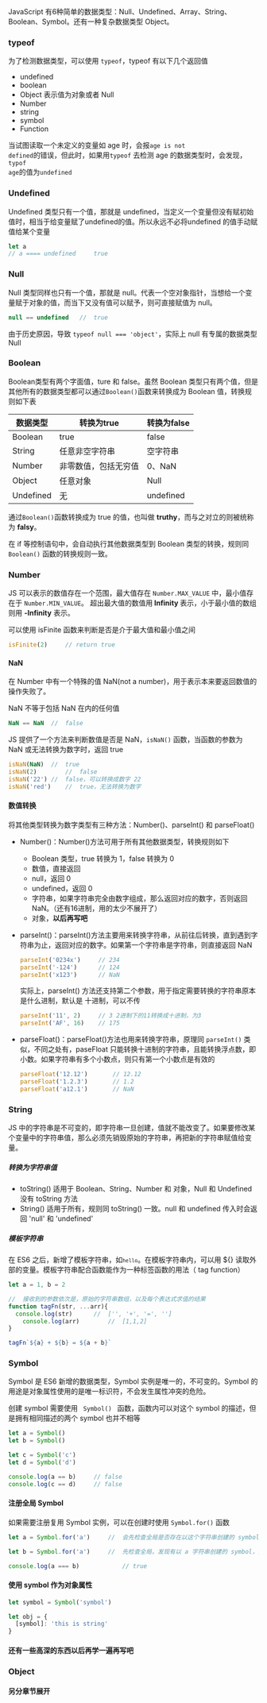 JavaScript 有6种简单的数据类型：Null、Undefined、Array、String、Boolean、Symbol。还有一种复杂数据类型 Object。



### typeof

为了检测数据类型，可以使用 <code>typeof</code>，typeof 有以下几个返回值

- undefined
- boolean
- Object 表示值为对象或者 Null
- Number
- string
- symbol
- Function

当试图读取一个未定义的变量如 age 时，会报<code>age is not defined</code>的错误，但此时，如果用<code>typeof</code> 去检测 age 的数据类型时，会发现，<code>typof age</code>的值为<code>undefined</code>



### Undefined

Undefined 类型只有一个值，那就是 undefined，当定义一个变量但没有赋初始值时，相当于给变量赋了undefined的值。所以永远不必将undefined 的值手动赋值给某个变量

```js
let a
// a ==== undefined 	true
```



### Null

Null 类型同样也只有一个值，那就是 null。代表一个空对象指针，当想给一个变量赋于对象的值，而当下又没有值可以赋予，则可直接赋值为 null。

```js
null == undefined   //	true
```

由于历史原因，导致 <code>typeof null === 'object'</code>，实际上 null 有专属的数据类型 Null



### Boolean

Boolean类型有两个字面值，ture 和 false。虽然 Boolean 类型只有两个值，但是其他所有的数据类型都可以通过<code>Boolean()</code>函数来转换成为 Boolean 值，转换规则如下表

| 数据类型  | 转换为true           | 转换为false |
| --------- | -------------------- | ----------- |
| Boolean   | true                 | false       |
| String    | 任意非空字符串       | 空字符串    |
| Number    | 非零数值，包括无穷值 | 0、NaN      |
| Object    | 任意对象             | Null        |
| Undefined | 无                   | undefined   |

通过<code>Boolean()</code>函数转换成为 true 的值，也叫做 <b>truthy</b>，而与之对立的则被统称为 <b>falsy</b>。

在 if 等控制语句中，会自动执行其他数据类型到 Boolean 类型的转换，规则同 <code>Boolean()</code> 函数的转换规则一致。



### Number

JS 可以表示的数值存在一个范围，最大值存在 <code>Number.MAX_VALUE</code> 中，最小值存在于 <code>Number.MIN_VALUE</code>。 超出最大值的数值用<b> Infinity </b>表示，小于最小值的数组则用 <b>-Infinity</b> 表示。

可以使用 isFinite 函数来判断是否是介于最大值和最小值之间

```js
isFinite(2)		// return true
```

#### NaN

在 Number 中有一个特殊的值 NaN(not a number)，用于表示本来要返回数值的操作失败了。

NaN 不等于包括 NaN 在内的任何值

```js
NaN == NaN 	//	false
```

JS 提供了一个方法来判断数值是否是 NaN，<code>isNaN()</code>  函数，当函数的参数为 NaN 或无法转换为数字时，返回 true

```js
isNaN(NaN)	//	true
isNaN(2)		//	false
isNaN('22')	//	false，可以转换成数字 22
isNaN('red')	//	true，无法转换为数字
```

#### 数值转换

将其他类型转换为数字类型有三种方法：Number()、parseInt() 和 parseFloat()

- Number()：Number()方法可用于所有其他数据类型，转换规则如下

  - Boolean 类型，true 转换为 1，false 转换为 0
  - 数值，直接返回
  - null，返回 0 
  - undefined，返回 0
  - 字符串，如果字符串完全由数字组成，那么返回对应的数字，否则返回 NaN。（还有16进制，用的太少不展开了）
  - 对象，<b>以后再写吧</b>

- parseInt()：parseInt()方法主要用来转换字符串，从前往后转换，直到遇到字符串为止，返回对应的数字。如果第一个字符串是字符串，则直接返回 NaN

  ```js
  parseInt('0234x')		// 234
  parseInt('-124')		// 124
  parseInt('x123')		// NaN
  ```

  实际上，parseInt() 方法还支持第二个参数，用于指定需要转换的字符串原本是什么进制，默认是 十进制，可以不传

  ```js
  parseInt('11', 2)		// 3 2进制下的11转换成十进制，为3
  parseInt('AF', 16)	// 175
  ```

- parseFloat()：parseFloat()方法也用来转换字符串，原理同 <code>parseInt()</code> 类似，不同之处有，paseFloat 只能转换十进制的字符串，且能转换浮点数，即小数。如果字符串有多个小数点，则只有第一个小数点是有效的

  ```js
  parseFloat('12.12')		// 12.12
  parseFloat('1.2.3')		// 1.2
  parseFloat('a12.1')		// NaN
  ```

  

### String

JS 中的字符串是不可变的，即字符串一旦创建，值就不能改变了。如果要修改某个变量中的字符串值，那么必须先销毁原始的字符串，再把新的字符串赋值给变量。

##### 转换为字符串值

- toString()	适用于 Boolean、String、Number 和 对象，Null 和 Undefined 没有 toString 方法
- String()       适用于所有，规则同 toString() 一致。null 和 undefined 传入时会返回 'null' 和 'undefined' 

##### 模板字符串

在 ES6 之后，新增了模板字符串，如<code>`hello`</code>。在模板字符串内，可以用 ${} 读取外部的变量。模板字符串配合函数能作为一种标签函数的用法（ tag function）

```js
let a = 1, b = 2 

//	接收到的参数依次是，原始的字符串数组，以及每个表达式求值的结果
function tagFn(str, ...arr){
  console.log(str)		//	['', '+', '=', '']
 	console.log(arr)		//	[1,1,2]
}

tagFn`${a} + ${b} = ${a + b}`
```



### Symbol

Symbol 是 ES6 新增的数据类型，Symbol 实例是唯一的，不可变的。Symbol 的用途是对象属性使用的是唯一标识符，不会发生属性冲突的危险。

创建 symbol 需要使用 <code> Symbol() </code> 函数，函数内可以对这个 symbol 的描述，但是拥有相同描述的两个 symbol 也并不相等

```js
let a = Symbol()
let b = Symbol()

let c = Symbol('c')
let d = Symbol('d')

console.log(a == b)		// false
console.log(c == d)		// false
```

#### 注册全局 Symbol

如果需要注册复用 Symbol 实例，可以在创建时使用 <code>Symbol.for()</code> 函数

```js
let a = Symbol.for('a')		//	会先检查全局是否存在以这个字符串创建的 symbol，如果没有，则创建 symbol 实例

let b = Symbol.for('a')		//	先检查全局，发现有以 a 字符串创建的 symbol，返回该 symbol 实例

console.log(a === b)			// true
```

#### 使用 symbol 作为对象属性

```js
let symbol = Symbol('symbol')

let obj = {
  [symbol]: 'this is string'
}
```

#### 还有一些高深的东西以后再学一遍再写吧



### Object

#### 另分章节展开

